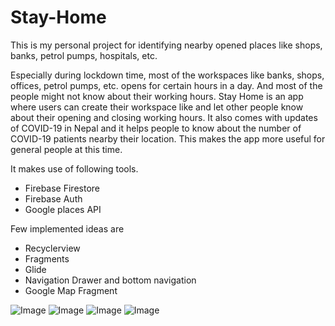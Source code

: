 # Stay-Home

This is my personal project for identifying nearby opened places like shops, banks, petrol pumps, hospitals, etc. 

Especially during lockdown time, most of the workspaces like banks, shops, offices, petrol pumps, etc. opens for certain hours in a day. And most of the people might not know about their working hours. 
Stay Home is an app where users can create their workspace like  and let other people know about their opening and closing working hours. It also comes with updates of COVID-19 in Nepal and it helps people to know about the number of COVID-19 patients nearby their location. This makes the app more useful for general people at this time.

It makes use of following tools.
- Firebase Firestore
- Firebase Auth
- Google places API

Few implemented ideas are
- Recyclerview
- Fragments
- Glide
- Navigation Drawer and bottom navigation
- Google Map Fragment

![Image](https://github.com/Aakash12980/Stay-Home/tree/master/Screenshots/pic1) ![Image](https://github.com/Aakash12980/Stay-Home/tree/master/Screenshots/pic2) ![Image](https://github.com/Aakash12980/Stay-Home/tree/master/Screenshots/pic3) ![Image](https://github.com/Aakash12980/Stay-Home/tree/master/Screenshots/pic4)
